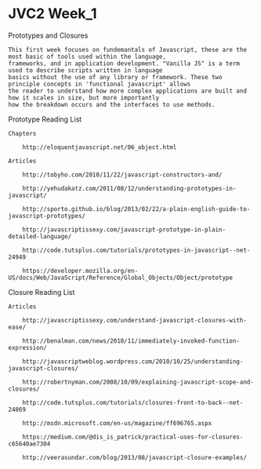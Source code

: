 JVC2 Week_1
====

Prototypes and Closures

	This first week focuses on fundemantals of Javascript, these are the most basic of tools used within the language,
	frameworks, and in application development. "Vanilla JS" is a term used to describe scripts written in language
	basics without the use of any library or framework. These two principle concepts in 'functional javascript' allows
	the reader to understand how more complex applications are built and how it scales in size, but more importantly
	how the breakdown occurs and the interfaces to use methods.


Prototype Reading List

	Chapters

		http://eloquentjavascript.net/06_object.html

	Articles

		http://tobyho.com/2010/11/22/javascript-constructors-and/

		http://yehudakatz.com/2011/08/12/understanding-prototypes-in-javascript/

		http://sporto.github.io/blog/2013/02/22/a-plain-english-guide-to-javascript-prototypes/

		http://javascriptissexy.com/javascript-prototype-in-plain-detailed-language/

		http://code.tutsplus.com/tutorials/prototypes-in-javascript--net-24949

		https://developer.mozilla.org/en-US/docs/Web/JavaScript/Reference/Global_Objects/Object/prototype


Closure Reading List

	Articles

		http://javascriptissexy.com/understand-javascript-closures-with-ease/

		http://benalman.com/news/2010/11/immediately-invoked-function-expression/

		http://javascriptweblog.wordpress.com/2010/10/25/understanding-javascript-closures/

		http://robertnyman.com/2008/10/09/explaining-javascript-scope-and-closures/

		http://code.tutsplus.com/tutorials/closures-front-to-back--net-24869

		http://msdn.microsoft.com/en-us/magazine/ff696765.aspx

		https://medium.com/@dis_is_patrick/practical-uses-for-closures-c65640ae7304

		http://veerasundar.com/blog/2013/08/javascript-closure-examples/
